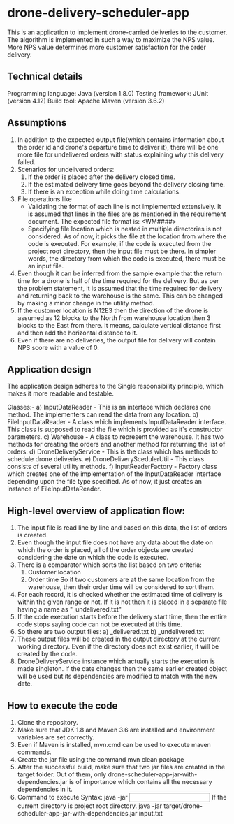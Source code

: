 # drone-delivery-scheduler-app

This is an application to implement drone-carried deliveries to the customer. The algorithm is implemented in such a way to maximize the NPS value. More NPS value determines more customer satisfaction for the order delivery.

## Technical details
Programming language: Java (version 1.8.0)
Testing framework: JUnit (version 4.12)
Build tool: Apache Maven (version 3.6.2)
    
## Assumptions
1) In addition to the expected output file(which contains information about the order id and drone's departure time to deliver it), there will be one more file for undelivered orders with status explaining why this delivery failed.
2) Scenarios for undelivered orders:
    1. If the order is placed after the delivery closed time.
    2. If the estimated delivery time goes beyond the delivery closing time.
    3. If there is an exception while doing time calculations.
3) File operations like
    - Validating the format of each line is not implemented extensively. It is assumed that lines in the files are as mentioned in the requirement document. The expected file format is: <WM####> <Location> <Ordered at>
    - Specifying file location which is nested in multiple directories is not considered. As of now, it picks the file at the location from where the code is executed. For example, if the code is executed from the project root directory, then the input file must be there. In simpler words, the directory from which the code is executed, there must be an input file.
4) Even though it can be inferred from the sample example that the return time for a drone is half of the time required for the delivery. But as per the problem statement, it is assumed that the time required for delivery and returning back to the warehouse is the same. This can be changed by making a minor change in the utility method.
5) If the customer location is N12E3 then the direction of the drone is assumed as 12 blocks to the North from warehouse location then 3 blocks to the East from there. It means, calculate vertical distance first and then add the horizontal distance to it.
6) Even if there are no deliveries, the output file for delivery will contain NPS score with a value of 0.
    
    
## Application design
The application design adheres to the Single responsibility principle, which makes it more readable and testable. 

Classes:-
a) InputDataReader - This is an interface which declares one method. The implementers can read the data from any location.
b) FileInputDataReader - A class which implements InputDataReader interface. This class is supposed to read the file which is provided as it's constructor parameters.
c) Warehouse - A class to represent the warehouse. It has two methods for creating the orders and another method for returning the list of orders.
d) DroneDeliveryService - This is the class which has methods to schedule drone deliveries.
e) DroneDeliveryScedulerUtil - This class consists of several utility methods. 
f) InputReaderFactory - Factory class which creates one of the implementation of the InputDataReader interface depending upon the file type specified. As of now, it just creates an instance of FileInputDataReader.
    
## High-level overview of application flow:
1. The input file is read line by line and based on this data, the list of orders is created.
2. Even though the input file does not have any data about the date on which the order is placed, all of the order objects are created considering the date on which the code is executed.
3. There is a comparator which sorts the list based on two criteria:
    1. Customer location
    2. Order time
    So if two customers are at the same location from the warehouse, then their order time will be considered to sort them.
4. For each record, it is checked whether the estimated time of delivery is within the given range or not. If it is not then it is placed in a separate file having a name as "<Date-Time>_undelivered.txt"
5. If the code execution starts before the delivery start time, then the entire code stops saying code can not be executed at this time.
6. So there are two output files:
    a) <Date-Time>_delivered.txt
    b) <Date-Time>_undelivered.txt
7. These output files will be created in the output directory at the current working directory. Even if the directory does not exist earlier, it will be created by the code.
8. DroneDeliveryService instance which actually starts the execution is made singleton. If the date changes then the same earlier created object will be used but its dependencies are modified to match with the new date.

## How to execute the code
1. Clone the repository.
2. Make sure that JDK 1.8 and Maven 3.6 are installed and environment variables are set correctly.
3. Even if Maven is installed, mvn.cmd can be used to execute maven commands.
4. Create the jar file using the command 
    mvn clean package
5. After the successful build, make sure that two jar files are created in the target folder. Out of them, only drone-scheduler-app-jar-with-dependencies.jar is of importance which contains all the necessary dependencies in it.
6. Command to execute 
        Syntax: java -jar <path of a jar file> <input file name>
   If the current directory is project root directory.
        java -jar target/drone-scheduler-app-jar-with-dependencies.jar input.txt
